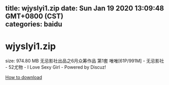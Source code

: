 
title: wjyslyi1.zip
date: Sun Jan 19 2020 13:09:48 GMT+0800 (CST)    
categories: baidu
---

# wjyslyi1.zip
size: 974.80 MB
 无忌影社出品之6月众筹作品 第1套 唯唯[61P/991M] - 无忌影社 - 52尤物 - I Love Sexy Girl - Powered by Discuz!
 

[How to download](https://bpcam.bemobtrk.com/go/2ceec3aa-1ca2-46d6-b9ff-aaa5c184517c?jno=63)